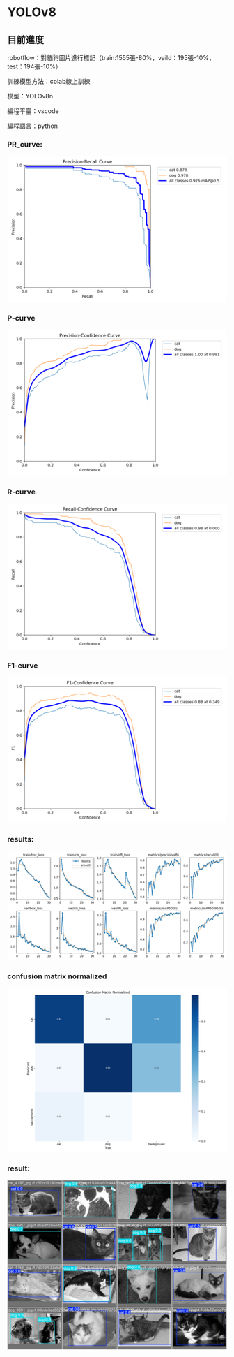 ﻿# YOLOv8

## 目前進度
robotflow：對貓狗圖片進行標記（train:1555張-80%，vaild：195張-10%，test：194張-10%）

訓練模型方法：colab線上訓練

模型：YOLOv8n

編程平臺：vscode

編程語言：python

### PR_curve:
![alt text](resultdata/image-1.png)

### P-curve
![alt text](resultdata/P_curve.png)

### R-curve
![alt text](resultdata/R_curve.png)

### F1-curve
![alt text](resultdata/F1_curve.png)

### results:
![alt text](resultdata/image-2.png)

### confusion matrix normalized
![alt text](resultdata/confusion_matrix_normalized.png)

### result:
![alt text](resultdata/image-3.png)






